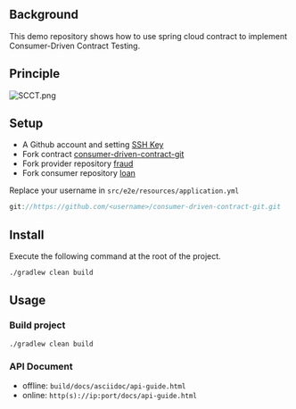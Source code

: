 ## Background

This demo repository shows how to use spring cloud contract to implement Consumer-Driven Contract Testing.

## Principle
![SCCT.png](https://p1-juejin.byteimg.com/tos-cn-i-k3u1fbpfcp/6e9876026dd14faf90161ceae9abd9be~tplv-k3u1fbpfcp-watermark.image)

## Setup

- A Github account and setting [SSH Key](https://github.com/settings/keys)
- Fork contract [consumer-driven-contract-git](https://github.com/lynings/consumer-driven-contract-git)
- Fork provider repository [fraud](https://github.com/lynings/fraud)
- Fork consumer repository [loan](https://github.com/lynings/loan)
  
Replace your username in `src/e2e/resources/application.yml`

```gradle
git://https://github.com/<username>/consumer-driven-contract-git.git
```

## Install

Execute the following command at the root of the project.

```
./gradlew clean build
```

## Usage

### Build project

```
./gradlew clean build
```

### API Document

- offline:  `build/docs/asciidoc/api-guide.html`
- online:  `http(s)://ip:port/docs/api-guide.html`
